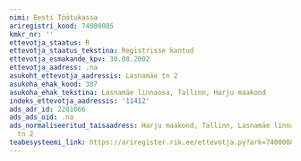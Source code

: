 ```yaml
---
nimi: Eesti Töötukassa
ariregistri_kood: 74000085
kmkr_nr: ''
ettevotja_staatus: R
ettevotja_staatus_tekstina: Registrisse kantud
ettevotja_esmakande_kpv: 30.08.2002
ettevotja_aadress: .na
asukoht_ettevotja_aadressis: Lasnamäe tn 2
asukoha_ehak_kood: 387
asukoha_ehak_tekstina: Lasnamäe linnaosa, Tallinn, Harju maakond
indeks_ettevotja_aadressis: '11412'
ads_adr_id: 2281066
ads_ads_oid: .na
ads_normaliseeritud_taisaadress: Harju maakond, Tallinn, Lasnamäe linnaosa, Lasnamäe
  tn 2
teabesysteemi_link: https://ariregister.rik.ee/ettevotja.py?ark=74000085&ref=rekvisiidid
---
```

